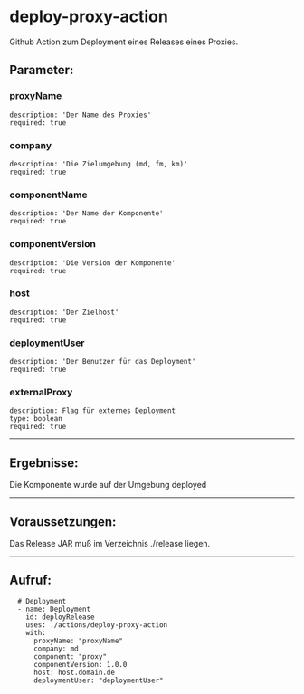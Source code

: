 # deploy-proxy-action

Github Action zum Deployment eines Releases eines Proxies.

## Parameter:
### proxyName
    description: 'Der Name des Proxies'
    required: true
### company
    description: 'Die Zielumgebung (md, fm, km)'
    required: true
### componentName
    description: 'Der Name der Komponente'
    required: true
### componentVersion
    description: 'Die Version der Komponente'
    required: true
### host
    description: 'Der Zielhost'
    required: true
### deploymentUser
    description: 'Der Benutzer für das Deployment'
    required: true
### externalProxy
    description: Flag für externes Deployment
    type: boolean
    required: true

---

## Ergebnisse:

Die Komponente wurde auf der Umgebung deployed

---

## Voraussetzungen:

Das Release JAR muß im Verzeichnis ./release liegen.

---

## Aufruf:

      # Deployment
      - name: Deployment
        id: deployRelease
        uses: ./actions/deploy-proxy-action
        with:
          proxyName: "proxyName"
          company: md
          component: "proxy"
          componentVersion: 1.0.0
          host: host.domain.de
          deploymentUser: "deploymentUser"